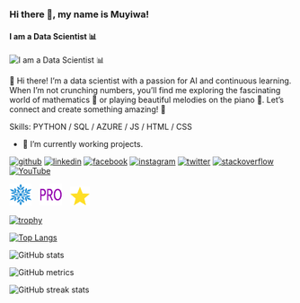 ### Hi there 👋, my name is Muyiwa!
#### I am a Data Scientist 📊
![I am a Data Scientist 📊](https://th.bing.com/th/id/OIP.zo8I-7YvKDyD05CEXf1SuwHaCS?rs=1&pid=ImgDetMain)

👋 Hi there! I’m a data scientist with a passion for AI and continuous learning. When I’m not crunching numbers, you’ll find me exploring the fascinating world of mathematics 📐 or playing beautiful melodies on the piano 🎹. Let’s connect and create something amazing! 🚀

Skills: PYTHON / SQL / AZURE  / JS / HTML / CSS

- 🔭 I’m currently working projects. 


[<img src='https://cdn.jsdelivr.net/npm/simple-icons@3.0.1/icons/github.svg' alt='github' height='40'>](https://github.com/muyiwa-obadara)  [<img src='https://cdn.jsdelivr.net/npm/simple-icons@3.0.1/icons/linkedin.svg' alt='linkedin' height='40'>](https://www.linkedin.com/in/muyiwaobadara/)  [<img src='https://cdn.jsdelivr.net/npm/simple-icons@3.0.1/icons/facebook.svg' alt='facebook' height='40'>](https://www.facebook.com/mj.obadara)  [<img src='https://cdn.jsdelivr.net/npm/simple-icons@3.0.1/icons/instagram.svg' alt='instagram' height='40'>](https://www.instagram.com/muyiwa_obadara/)  [<img src='https://cdn.jsdelivr.net/npm/simple-icons@3.0.1/icons/twitter.svg' alt='twitter' height='40'>](https://twitter.com/M_Obadara)  [<img src='https://cdn.jsdelivr.net/npm/simple-icons@3.0.1/icons/stackoverflow.svg' alt='stackoverflow' height='40'>](https://stackoverflow.com/users/12645276)  [<img src='https://cdn.jsdelivr.net/npm/simple-icons@3.0.1/icons/youtube.svg' alt='YouTube' height='40'>](https://www.youtube.com/channel/muyiwaobadara)  

<a href='https://archiveprogram.github.com/'><img src='https://raw.githubusercontent.com/acervenky/animated-github-badges/master/assets/acbadge.gif' width='40' height='40'></a> <a href='https://github.com/pricing'><img src='https://raw.githubusercontent.com/acervenky/animated-github-badges/master/assets/pro.gif' width='40' height='40'></a> <a href='https://stars.github.com/'><img src='https://raw.githubusercontent.com/acervenky/animated-github-badges/master/assets/starbadge.gif' width='35' height='35'></a> 

[![trophy](https://github-profile-trophy.vercel.app/?username=muyiwa-obadara)](https://github.com/ryo-ma/github-profile-trophy)

[![Top Langs](https://github-readme-stats.vercel.app/api/top-langs/?username=muyiwa-obadara)](https://github.com/anuraghazra/github-readme-stats)

![GitHub stats](https://github-readme-stats.vercel.app/api?username=muyiwa-obadara&show_icons=true)  

![GitHub metrics](https://metrics.lecoq.io/muyiwa-obadara)  

![GitHub streak stats](https://streak-stats.demolab.com/?user=muyiwa-obadara)  

